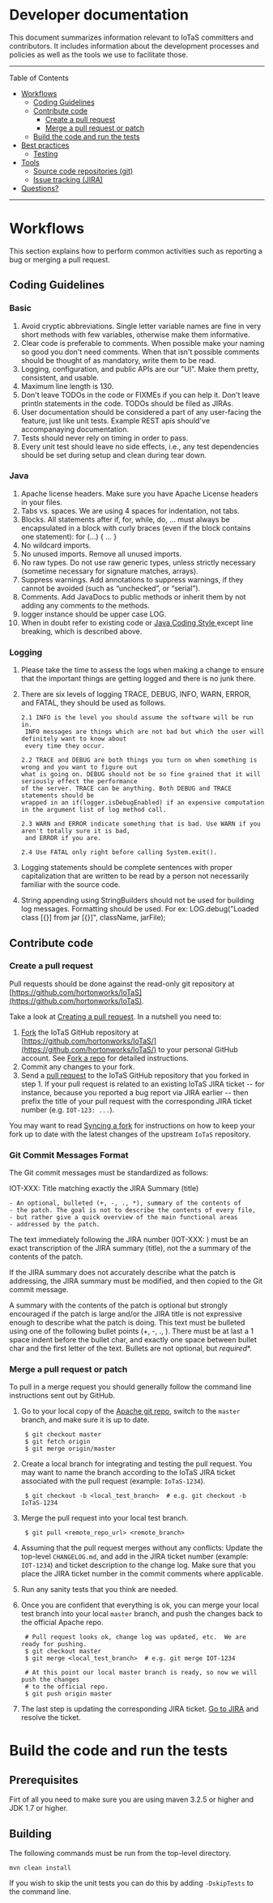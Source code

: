 # Developer documentation

This document summarizes information relevant to IoTaS committers and contributors.  It includes information about
the development processes and policies as well as the tools we use to facilitate those.

---

Table of Contents

* <a href="#workflow-and-policies">Workflows</a>
    * <a href="#coding-guidelines">Coding Guidelines</a>
    * <a href="#contribute-code">Contribute code</a>
        * <a href="#create-pull-request">Create a pull request</a>
        * <a href="#merge-pull-request">Merge a pull request or patch</a>
    * <a href="#building">Build the code and run the tests</a>
* <a href="#best-practices">Best practices</a>
    * <a href="#best-practices-testing">Testing</a>
* <a href="#tools">Tools</a>
    * <a href="#code-repositories">Source code repositories (git)</a>
    * <a href="#issue-tracking">Issue tracking (JIRA)</a>
* <a href="#questions">Questions?</a>

---

# Workflows

This section explains how to perform common activities such as reporting a bug or merging a pull request.

<a name="coding-guidelines"></a>

## Coding Guidelines

### Basic

 1. Avoid cryptic abbreviations. Single letter variable names are fine in very short methods with few variables, otherwise make them informative.
 2. Clear code is preferable to comments. When possible make your naming so good you don't need comments. When that isn't possible comments should be thought of as mandatory, write them to be read.
 3. Logging, configuration, and public APIs are our "UI". Make them pretty, consistent, and usable.
 4. Maximum line length is 130.
 5. Don't leave TODOs in the code or FIXMEs if you can help it. Don't leave println statements in the code. TODOs should be filed as JIRAs.
 6. User documentation should be considered a part of any user-facing the feature, just like unit tests. Example REST apis should've accompanaying documentation.
 7. Tests should never rely on timing in order to pass.  
 8. Every unit test should leave no side effects, i.e., any test dependencies should be set during setup and clean during tear down.

### Java
 1. Apache license headers. Make sure you have Apache License headers in your files. 
 2. Tabs vs. spaces. We are using 4 spaces for indentation, not tabs. 
 3. Blocks. All statements after if, for, while, do, … must always be encapsulated in a block with curly braces (even if the block contains one statement):
     for (...) {
         ...
     }
 4. No wildcard imports. 
 5. No unused imports. Remove all unused imports.
 6. No raw types. Do not use raw generic types, unless strictly necessary (sometime necessary for signature matches, arrays).
 7. Suppress warnings. Add annotations to suppress warnings, if they cannot be avoided (such as “unchecked”, or “serial”).
 8. Comments.  Add JavaDocs to public methods or inherit them by not adding any comments to the methods. 
 9. logger instance should be upper case LOG.  
 10. When in doubt refer to existing code or <a href="http://google.github.io/styleguide/javaguide.html"> Java Coding Style </a> except line breaking, which is described above. 
  

### Logging

 1. Please take the time to assess the logs when making a change to ensure that the important things are getting logged and there is no junk there.
 2. There are six levels of logging TRACE, DEBUG, INFO, WARN, ERROR, and FATAL, they should be used as follows.
    
    ``` 
    2.1 INFO is the level you should assume the software will be run in. 
     INFO messages are things which are not bad but which the user will definitely want to know about
     every time they occur.
    
    2.2 TRACE and DEBUG are both things you turn on when something is wrong and you want to figure out 
    what is going on. DEBUG should not be so fine grained that it will seriously effect the performance 
    of the server. TRACE can be anything. Both DEBUG and TRACE statements should be 
    wrapped in an if(logger.isDebugEnabled) if an expensive computation in the argument list of log method call.
    
    2.3 WARN and ERROR indicate something that is bad. Use WARN if you aren't totally sure it is bad,
     and ERROR if you are.
    
    2.4 Use FATAL only right before calling System.exit().
    ```
 3. Logging statements should be complete sentences with proper capitalization that are written to be read by a person not necessarily familiar with the source code. 
 4. String appending using StringBuilders should not be used for building log messages. 
    Formatting should be used. For ex:
    LOG.debug("Loaded class [{}] from jar [{}]", className, jarFile);
 

<a name="contribute-code"></a>

## Contribute code

<a name="create-pull-request"></a>

### Create a pull request

Pull requests should be done against the read-only git repository at
[https://github.com/hortonworks/IoTaS](https://github.com/hortonworks/IoTaS).

Take a look at [Creating a pull request](https://help.github.com/articles/creating-a-pull-request).  In a nutshell you
need to:

1. [Fork](https://help.github.com/articles/fork-a-repo) the IoTaS GitHub repository at
   [https://github.com/hortonworks/IoTaS/](https://github.com/hortonworks/IoTaS/) to your personal GitHub
   account.  See [Fork a repo](https://help.github.com/articles/fork-a-repo) for detailed instructions.
2. Commit any changes to your fork.
3. Send a [pull request](https://help.github.com/articles/creating-a-pull-request) to the IoTaS GitHub repository
   that you forked in step 1.  If your pull request is related to an existing IoTaS JIRA ticket -- for instance, because
   you reported a bug report via JIRA earlier -- then prefix the title of your pull request with the corresponding JIRA
   ticket number (e.g. `IOT-123: ...`).

You may want to read [Syncing a fork](https://help.github.com/articles/syncing-a-fork) for instructions on how to keep
your fork up to date with the latest changes of the upstream  `IoTaS` repository.

### Git Commit Messages Format

The Git commit messages must be standardized as follows:

IOT-XXX: Title matching exactly the JIRA Summary (title)

```
- An optional, bulleted (+, -, ., *), summary of the contents of 
- the patch. The goal is not to describe the contents of every file,
- but rather give a quick overview of the main functional areas 
- addressed by the patch.
```

The text immediately following the JIRA number (IOT-XXX: ) must be an exact transcription of the JIRA summary (title), not the a summary of the contents of the patch.

If the JIRA summary does not accurately describe what the patch is addressing, the JIRA summary must be modified, and then copied to the Git commit message.

A summary with the contents of the patch is optional but strongly encouraged if the patch is large and/or the JIRA title is not expressive enough to describe what the patch is doing. This text must be bulleted using one of the following bullet points (+, -, ., ). There must be at last a 1 space indent before the bullet char, and exactly one space between bullet char and the first letter of the text. Bullets are not optional, but *required**.

<a name="merge-pull-request"></a>

### Merge a pull request or patch

To pull in a merge request you should generally follow the command line instructions sent out by GitHub.

1. Go to your local copy of the [Apache git repo](https://github.com/hortonworks/IoTaS.git), switch
   to the `master` branch, and make sure it is up to date.

        $ git checkout master
        $ git fetch origin
        $ git merge origin/master

2. Create a local branch for integrating and testing the pull request.  You may want to name the branch according to the
   IoTaS JIRA ticket associated with the pull request (example: `IoTaS-1234`).

        $ git checkout -b <local_test_branch>  # e.g. git checkout -b IoTaS-1234

3. Merge the pull request into your local test branch.

        $ git pull <remote_repo_url> <remote_branch>

4.  Assuming that the pull request merges without any conflicts:
    Update the top-level `CHANGELOG.md`, and add in the JIRA ticket number (example: `IOT-1234`) and ticket
    description to the change log.  Make sure that you place the JIRA ticket number in the commit comments where
    applicable.

5. Run any sanity tests that you think are needed.

6. Once you are confident that everything is ok, you can merge your local test branch into your local `master` branch,
   and push the changes back to the official Apache repo.

        # Pull request looks ok, change log was updated, etc.  We are ready for pushing.
        $ git checkout master
        $ git merge <local_test_branch>  # e.g. git merge IOT-1234

        # At this point our local master branch is ready, so now we will push the changes
        # to the official repo.  
        $ git push origin master

7. The last step is updating the corresponding JIRA ticket.  [Go to JIRA](https://issues.apache.org/jira/browse/STORM)
   and resolve the ticket.  


<a name="building"></a>

# Build the code and run the tests

## Prerequisites
Firt of all you need to make sure you are using maven 3.2.5 or higher and JDK 1.7 or higher.

## Building

The following commands must be run from the top-level directory.

`mvn clean install`

If you wish to skip the unit tests you can do this by adding `-DskipTests` to the command line. 

